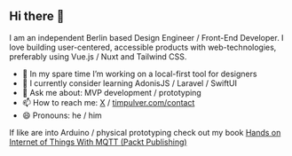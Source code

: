 ## Hi there 👋

I am an independent Berlin based Design Engineer / Front-End Developer.
I love building user-centered, accessible products with web-technologies, preferably using Vue.js / Nuxt and Tailwind CSS.

- 🔭 In my spare time I’m working on a local-first tool for designers
- 🌱 I currently consider learning AdonisJS / Laravel / SwiftUI
- 💬 Ask me about: MVP development / prototyping
- 📫 How to reach me: [X](https://x.com/TimPulvr) / [timpulver.com/contact](https://www.timpulver.com/contact)
- 😄 Pronouns: he / him

If like are into Arduino / physical prototyping check out my book [Hands on Internet of Things With MQTT (Packt Publishing)](https://www.packtpub.com/en-de/product/hands-on-internet-of-things-with-mqtt-9781789341782)
